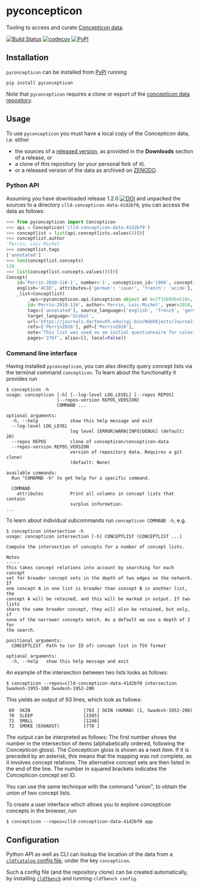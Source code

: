 # pyconcepticon

Tooling to access and curate [Concepticon data](https://github.com/concepticon/concepticon-data).

[![Build Status](https://github.com/concepticon/pyconcepticon/workflows/tests/badge.svg)](https://github.com/concepticon/pyconcepticon/actions?query=workflow%3Atests)
[![codecov](https://codecov.io/gh/concepticon/pyconcepticon/branch/master/graph/badge.svg)](https://codecov.io/gh/concepticon/pyconcepticon)
[![PyPI](https://img.shields.io/pypi/v/pyconcepticon.svg)](https://pypi.org/project/pyconcepticon)


## Installation

`pyconcepticon` can be installed from [PyPI](https://pypi.python.org/pypi) running
```shell script
pip install pyconcepticon
```

Note that `pyconcepticon` requires a clone or export of the [concepticon data repository](https://github.com/clld/concepticon-data).


## Usage

To use `pyconcepticon` you must have a local copy of the Concepticon data, i.e. either

* the sources of a [released version](https://github.com/concepticon/concepticon-data/releases), as provided in the **Downloads** 
  section of a release, or
* a clone of this repository (or your personal fork of it).
* or a released version of the data as archived on [ZENODO](https://doi.org/10.5281/zenodo.596412).


### Python API

Assuming you have downloaded release 1.2.0 [![DOI](https://zenodo.org/badge/DOI/10.5281/zenodo.1313461.svg)](https://doi.org/10.5281/zenodo.1313461)
and unpacked the sources to a directory `clld-concepticon-data-41d2bf0`, you can access
the data as follows:
```python
>>> from pyconcepticon import Concepticon
>>> api = Concepticon('clld-concepticon-data-41d2bf0')
>>> conceptlist = list(api.conceptlists.values())[0]
>>> conceptlist.author
'Perrin, Loïc-Michel'
>>> conceptlist.tags
['annotated']
>>> len(conceptlist.concepts)
110
>>> list(conceptlist.concepts.values())[0]
Concept(
    id='Perrin-2010-110-1', number='1', concepticon_id='1906', concepticon_gloss='SOUR', gloss=None, 
    english='ACID', attributes={'german': 'sauer', 'french': 'acide'}, 
    _list=Conceptlist(
        _api=<pyconcepticon.api.Concepticon object at 0x7f31693be518>, 
        id='Perrin-2010-110', author='Perrin, Loïc-Michel', year=2010, list_suffix='', items=110, 
        tags=['annotated'], source_language=['english', 'french', 'german'], 
        target_language='Global', 
        url='https://journals.dartmouth.edu/cgi-bin/WebObjects/Journals.woa/xmlpage/1/article/353?htmlOnce=yes', 
        refs=['Perrin2010'], pdf=['Perrin2010'], 
        note='This list was used as an initial questionnaire for colexification studies on a world-wide sample of languages.', 
        pages='276f', alias=[], local=False))
```

### Command line interface

Having installed `pyconcepticon`, you can also directly query concept lists via the terminal command 
`concepticon`. To learn about the functionality it provides run
```shell script
$ concepticon -h
usage: concepticon [-h] [--log-level LOG_LEVEL] [--repos REPOS]
                   [--repos-version REPOS_VERSION]
                   COMMAND ...

optional arguments:
  -h, --help            show this help message and exit
  --log-level LOG_LEVEL
                        log level [ERROR|WARN|INFO|DEBUG] (default: 20)
  --repos REPOS         clone of concepticon/concepticon-data
  --repos-version REPOS_VERSION
                        version of repository data. Requires a git clone!
                        (default: None)

available commands:
  Run "COMAMND -h" to get help for a specific command.

  COMMAND
    attributes          Print all columns in concept lists that contain
                        surplus information.
...
```

To learn about individual subcommands run `concepticon COMMAND -h`, e.g.
```shell script
$ concepticon intersection -h
usage: concepticon intersection [-h] CONCEPTLIST [CONCEPTLIST ...]

Compute the intersection of concepts for a number of concept lists.

Notes
-----
This takes concept relations into account by searching for each concept
set for broader concept sets in the depth of two edges on the network. If
one concept A in one list is broader than concept B in another list, the
concept A will be retained, and this will be marked in output. If two lists
share the same broader concept, they will also be retained, but only, if
none of the narrower concepts match. As a default we use a depth of 2 for
the search.

positional arguments:
  CONCEPTLIST  Path to (or ID of) concept list in TSV format

optional arguments:
  -h, --help   show this help message and exit
```

An example of the intersection between two lists looks as follows:

```shell script
$ concepticon --repos=clld-concepticon-data-41d2bf0 intersection Swadesh-1955-100 Swadesh-1952-200
```

This yields an output of 93 lines, which look as follows:

```shell
 69  SKIN                    [763 ] SKIN (HUMAN) (1, Swadesh-1952-200)
 70  SLEEP                   [1585]
 71  SMALL                   [1246]
 72  SMOKE (EXHAUST)         [778 ]
```

The output can be interpreted as follows: The first number shows the number in the intersection of items 
(alphabetically ordered, following the Concepticon gloss). The Concepticon gloss is shown as a next item. 
If it is preceded by an asterisk, this means that the mapping was not complete, as it involves concept relations. 
The alternative concept sets are then listed in the end of the line. 
The number in squared brackets indicates the Concepticon concept set ID.

You can use the same technique with the command "union", to obtain the union of two concept lists.

To create a user interface which allows you to explore concepticon concepts in the browser, run
```shell script
$ concepticon --repos=clld-concepticon-data-41d2bf0 app
```


## Configuration

Python API as well as CLI can lookup the location of the data from a
[`cldfcatalog` config file](https://github.com/cldf/cldfcatalog/#configuration), under the key `concepticon`.

Such a config file (and the repository clone) can be created automatically,
by installing [`cldfbench`](https://pypi.org/cldfbench) and running
`cldfbench config`.
